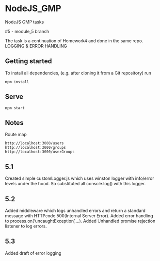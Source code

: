 # NodeJS_GMP

NodeJS GMP tasks

#5  - module_5 branch

The task is a continuation of Homework4 and done in the same repo. LOGGING & ERROR HANDLING


## Getting started

To install all dependencies, (e.g. after cloning it from a Git repository) run

```
npm install
```

## Serve

```
npm start
```

## Notes

Route map
```
http://localhost:3000/users
http://localhost:3000/groups
http://localhost:3000/userGroups
```

## 5.1
Created simple customLogger.js which uses winston logger with info/error levels under the hood. So substituted all console.log() with this logger.

## 5.2
Added middleware which logs unhandled errors and return a standard message with HTTPcode 500(Internal Server Error). Added error handling to process.on(‘uncaughtException’,...). Added Unhandled promise rejection listener to log errors.

## 5.3
Added draft of error logging 
